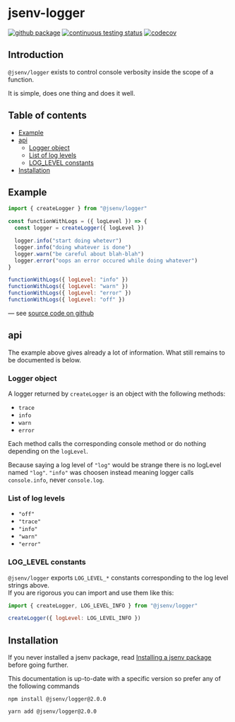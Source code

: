 # jsenv-logger

[![github package](https://img.shields.io/github/package-json/v/jsenv/jsenv-logger.svg?label=package&logo=github)](https://github.com/jsenv/jsenv-logger/packages)
[![continuous testing status](https://github.com/jsenv/jsenv-logger/workflows/continuous%20testing/badge.svg)](https://github.com/jsenv/jsenv-logger/actions?workflow=continuous+testing)
[![codecov](https://codecov.io/gh/jsenv/jsenv-logger/branch/master/graph/badge.svg)](https://codecov.io/gh/jsenv/jsenv-logger)

## Introduction

`@jsenv/logger` exists to control console verbosity inside the scope of a function.

It is simple, does one thing and does it well.

## Table of contents

- [Example](#example)
- [api](#api)
  - [Logger object](#logger-object)
  - [List of log levels](#list-of-log-levels)
  - [LOG_LEVEL constants](#loglevel-constants)
- [Installation](#installation)

## Example

```js
import { createLogger } from "@jsenv/logger"

const functionWithLogs = ({ logLevel }) => {
  const logger = createLogger({ logLevel })

  logger.info("start doing whetevr")
  logger.info("doing whatever is done")
  logger.warn("be careful about blah-blah")
  logger.error("oops an error occured while doing whatever")
}

functionWithLogs({ logLevel: "info" })
functionWithLogs({ logLevel: "warn" })
functionWithLogs({ logLevel: "error" })
functionWithLogs({ logLevel: "off" })
```

— see [source code on github](./src/createLogger/createLogger.js)

## api

The example above gives already a lot of information.
What still remains to be documented is below.

### Logger object

A logger returned by `createLogger` is an object with the following methods:

- `trace`
- `info`
- `warn`
- `error`

Each method calls the corresponding console method or do nothing depending on the `logLevel`.

Because saying a log level of `"log"` would be strange there is no logLevel named `"log"`.
`"info"` was choosen instead meaning logger calls `console.info`, never `console.log`.

### List of log levels

- `"off"`
- `"trace"`
- `"info"`
- `"warn"`
- `"error"`

### LOG_LEVEL constants

`@jsenv/logger` exports `LOG_LEVEL_*` constants corresponding to the log level strings above.<br />
If you are rigorous you can import and use them like this:

```js
import { createLogger, LOG_LEVEL_INFO } from "@jsenv/logger"

createLogger({ logLevel: LOG_LEVEL_INFO })
```

## Installation

If you never installed a jsenv package, read [Installing a jsenv package](https://github.com/jsenv/jsenv-core/blob/master/docs/installing-jsenv-package.md#installing-a-jsenv-package) before going further.

This documentation is up-to-date with a specific version so prefer any of the following commands

```console
npm install @jsenv/logger@2.0.0
```

```console
yarn add @jsenv/logger@2.0.0
```
